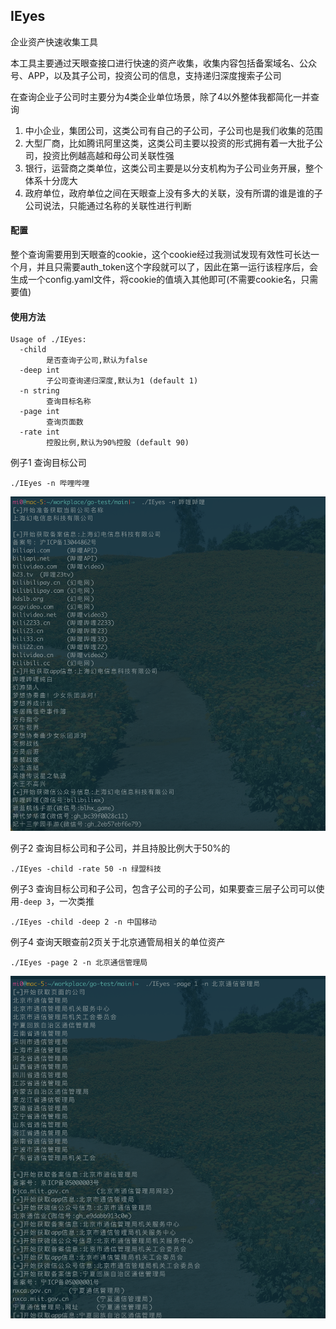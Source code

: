 ## IEyes



企业资产快速收集工具

本工具主要通过天眼查接口进行快速的资产收集，收集内容包括备案域名、公众号、APP，以及其子公司，投资公司的信息，支持递归深度搜索子公司



在查询企业子公司时主要分为4类企业单位场景，除了4以外整体我都简化一并查询

1. 中小企业，集团公司，这类公司有自己的子公司，子公司也是我们收集的范围
2. 大型厂商，比如腾讯阿里这类，这类公司主要以投资的形式拥有着一大批子公司，投资比例越高越和母公司关联性强
3. 银行，运营商之类单位，这类公司主要是以分支机构为子公司业务开展，整个体系十分庞大
4. 政府单位，政府单位之间在天眼查上没有多大的关联，没有所谓的谁是谁的子公司说法，只能通过名称的关联性进行判断



#### 配置
整个查询需要用到天眼查的cookie，这个cookie经过我测试发现有效性可长达一个月，并且只需要auth_token这个字段就可以了，因此在第一运行该程序后，会生成一个config.yaml文件，将cookie的值填入其他即可(不需要cookie名，只需要值)



#### 使用方法

```
Usage of ./IEyes:
  -child
        是否查询子公司,默认为false
  -deep int
        子公司查询递归深度,默认为1 (default 1)
  -n string
        查询目标名称
  -page int
        查询页面数
  -rate int
        控股比例,默认为90%控股 (default 90)
```

例子1
查询目标公司
```
./IEyes -n 哔哩哔哩
```

![img1](img/img1.png)



例子2
查询目标公司和子公司，并且持股比例大于50%的

```
./IEyes -child -rate 50 -n 绿盟科技
```

例子3
查询目标公司和子公司，包含子公司的子公司，如果要查三层子公司可以使用`-deep 3`，一次类推
```
./IEyes -child -deep 2 -n 中国移动
```

例子4
查询天眼查前2页关于北京通管局相关的单位资产

```
./IEyes -page 2 -n 北京通信管理局
```

![img2](img/img2.png)
